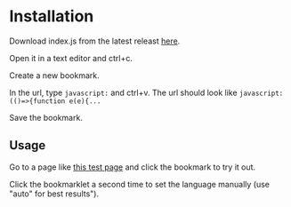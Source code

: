 # Installation

Download index.js from the latest releast [here](https://github.com/haynesgt/translations-bookmarklet/releases).

Open it in a text editor and ctrl+c.

Create a new bookmark.

In the url, type `javascript:` and ctrl+v. The url should look like `javascript: (()=>{function e(e){...`

Save the bookmark.

## Usage

Go to a page like [this test page](https://htmlpreview.github.io/?https://github.com/haynesgt/translations-bookmarklet/blob/main/src/example.html) and click the bookmark to try it out.

Click the bookmarklet a second time to set the language manually (use "auto" for best results").

